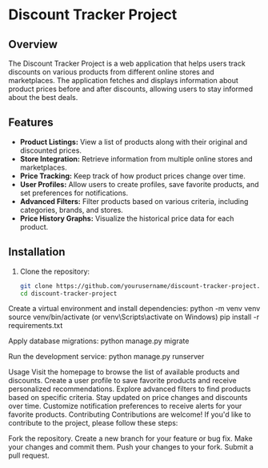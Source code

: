 # Discount Tracker Project

## Overview

The Discount Tracker Project is a web application that helps users track discounts on various products from different online stores and marketplaces. The application fetches and displays information about product prices before and after discounts, allowing users to stay informed about the best deals.

## Features

- **Product Listings:** View a list of products along with their original and discounted prices.
- **Store Integration:** Retrieve information from multiple online stores and marketplaces.
- **Price Tracking:** Keep track of how product prices change over time.
- **User Profiles:** Allow users to create profiles, save favorite products, and set preferences for notifications.
- **Advanced Filters:** Filter products based on various criteria, including categories, brands, and stores.
- **Price History Graphs:** Visualize the historical price data for each product.

## Installation

1. Clone the repository:

   ```bash
   git clone https://github.com/yourusername/discount-tracker-project.git
   cd discount-tracker-project

Create a virtual environment and install dependencies:
python -m venv venv
source venv/bin/activate (or venv\Scripts\activate on Windows)
pip install -r requirements.txt

Apply database migrations:
python manage.py migrate

Run the development service:
python manage.py runserver

Usage
Visit the homepage to browse the list of available products and discounts.
Create a user profile to save favorite products and receive personalized recommendations.
Explore advanced filters to find products based on specific criteria.
Stay updated on price changes and discounts over time.
Customize notification preferences to receive alerts for your favorite products.
Contributing
Contributions are welcome! If you'd like to contribute to the project, please follow these steps:

Fork the repository.
Create a new branch for your feature or bug fix.
Make your changes and commit them.
Push your changes to your fork.
Submit a pull request.
